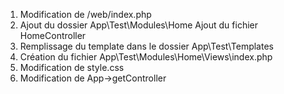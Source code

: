 1. Modification de /web/index.php
1. Ajout du dossier App\Test\Modules\Home
	Ajout du fichier HomeController
2. Remplissage du template dans le dossier App\Test\Templates
3. Création du fichier App\Test\Modules\Home\Views\index.php
4. Modification de style.css
5. Modification de App->getController


